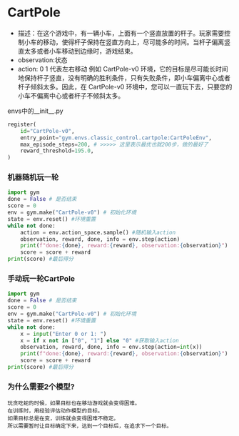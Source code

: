# CartPole 
- 描述：在这个游戏中，有一辆小车，上面有一个竖直放置的杆子。玩家需要控制小车的移动，使得杆子保持在竖直方向上，尽可能多的时间。当杆子偏离竖直太多或者小车移动到边缘时，游戏结束。
- observation:状态
- action: 0 1 代表左右移动
例如 CartPole-v0 环境，它的目标是尽可能长时间地保持杆子竖直，没有明确的胜利条件，只有失败条件，即小车偏离中心或者杆子倾斜太多。因此，在 CartPole-v0 环境中，您可以一直玩下去，只要您的小车不偏离中心或者杆子不倾斜太多。

envs中的__init__.py
```python
register(
    id="CartPole-v0",
    entry_point="gym.envs.classic_control.cartpole:CartPoleEnv",
    max_episode_steps=200, # >>>>> 这里表示最优也就200步，做的最好了
    reward_threshold=195.0,
)
```
### 机器随机玩一轮
```python
import gym
done = False # 是否结束
score = 0
env = gym.make("CartPole-v0") # 初始化环境
state = env.reset() #环境重置
while not done: 
    action = env.action_space.sample() #随机输入action
    observation, reward, done, info = env.step(action)
    print(f"done:{done}, reward:{reward}, observation:{observation}")
    score = score + reward
print(score) #最后得分
```
### 手动玩一轮CartPole
```python 
import gym
done = False # 是否结束
score = 0
env = gym.make("CartPole-v0") # 初始化环境
state = env.reset() #环境重置
while not done: 
    x = input("Enter 0 or 1: ")
    x = if x not in ["0", "1"] else "0" #获取输入action
    observation, reward, done, info = env.step(action=int(x))
    print(f"done:{done}, reward:{reward}, observation:{observation}")
    score = score + reward
print(score) #最后得分
```


### 为什么需要2个模型?
    玩贪吃蛇的时候，如果目标也在移动游戏就会变得困难。
    在训练时，用经验评估动作模型的目标。
    如果目标总是在变，训练就会变得困难不稳定。
    所以需要暂时让目标确定下来，达到一个目标后，在追求下一个目标。


